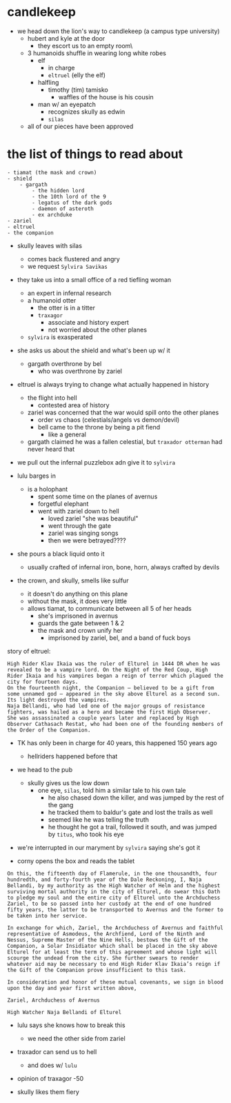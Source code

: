 # candlekeep
- we head down the lion's way to candlekeep (a campus type university)
    - hubert and kyle at the door
        - they escort us to an empty room\
    - 3 humanoids shuffle in wearing long white robes
        - elf
            - in charge
            - `eltruel` (elly the elf)
        - halfling
            - timothy (tim) tamisko
                - waffles of the house is his cousin
        - man w/ an eyepatch
            - recognizes skully as edwin
            - `silas`
    - all of our pieces have been approved

# the list of things to read about
    - tiamat (the mask and crown)
    - shield
        - gargath
            - the hidden lord
            - the 10th lord of the 9
            - legatus of the dark gods
            - daemon of asteroth
            - ex archduke
    - zariel
    - eltruel
    - the companion

- skully leaves with silas
    - comes back flustered and angry
    - we request `Sylvira Savikas`

- they take us into a small office of a red tiefling woman
    - an expert in infernal research
    - a humanoid otter
        - the otter is in a titter
        - `traxagor`
            - associate and history expert
            - not worried about the other planes
    - `sylvira` is exasperated

- she asks us about the shield and what's been up w/ it
    - gargath overthrone by bel
        - who was overthrone by zariel

- eltruel is always trying to change what actually happened in history
    - the flight into hell
        - contested area of history
    - zariel was concerned that the war would spill onto the other planes
        - order vs chaos (celestials/angels vs demon/devil)
        - bell came to the throne by being a pit fiend
            - like a general
    - gargath claimed he was a fallen celestial, but `traxador otterman` had never heard that

- we pull out the infernal puzzlebox adn give it to `sylvira`

- lulu barges in
    - is a holophant
        - spent some time on the planes of avernus
        - forgetful elephant
        - went with zariel down to hell
            - loved zariel "she was beautiful"
            - went through the gate
            - zariel was singing songs
            - then we were betrayed????

- she pours a black liquid onto it
    - usually crafted of infernal iron, bone, horn, always crafted by devils

- the crown, and skully, smells like sulfur
    - it doesn't do anything on this plane
    - without the mask, it does very little
    - allows tiamat, to communicate between all 5 of her heads
        - she's imprisoned in avernus
        - guards the gate between 1 & 2
        - the mask and crown unify her
            - imprisoned by zariel, bel, and a band of fuck boys

story of eltruel:
```
High Rider Klav Ikaia was the ruler of Elturel in 1444 DR when he was revealed to be a vampire lord. On the Night of the Red Coup, High Rider Ikaia and his vampires began a reign of terror which plagued the city for fourteen days.
On the fourteenth night, the Companion — believed to be a gift from some unnamed god — appeared in the sky above Elturel as a second sun. Its light destroyed the vampires.
Naja Bellandi, who had led one of the major groups of resistance fighters, was hailed as a hero and became the first High Observer.
She was assassinated a couple years later and replaced by High Observer Cathasach Restat, who had been one of the founding members of the Order of the Companion.
```
- TK has only been in charge for 40 years, this happened 150 years ago
    - hellriders happened before that

- we head to the pub
    - skully gives us the low down
        - one eye, `silas`, told him a similar tale to his own tale
            - he also chased down the killer, and was jumped by the rest of the gang
            - he tracked them to baldur's gate and lost the trails as well
            - seemed like he was telling the truth
            - he thought he got a trail, followed it south, and was jumped by `titus`, who took his eye

- we're interrupted in our maryment by `sylvira` saying she's got it
- corny opens the box and reads the tablet

```
On this, the fifteenth day of Flamerule, in the one thousandth, four hundredth, and forty-fourth year of the Dale Reckoning, I, Naja Bellandi, by my authority as the High Watcher of Helm and the highest surviving mortal authority in the city of Elturel, do swear this Oath to pledge my soul and the entire city of Elturel unto the Archduchess Zariel, to be so passed into her custody at the end of one hundred fifty years, the latter to be transported to Avernus and the former to be taken into her service.

In exchange for which, Zariel, the Archduchess of Avernus and faithful representative of Asmodeus, the Archfiend, Lord of the Ninth and Nessus, Supreme Master of the Nine Hells, bestows the Gift of the Companion, a Solar Insidiator which shall be placed in the sky above Elturel for at least the term of this agreement and whose light will scourge the undead from the city. She further swears to render whatever aid may be necessary to end High Rider Klav Ikaia’s reign if the Gift of the Companion prove insufficient to this task.

In consideration and honor of these mutual covenants, we sign in blood upon the day and year first written above,

Zariel, Archduchess of Avernus

High Watcher Naja Bellandi of Elturel
```

- lulu says she knows how to break this
    - we need the other side from zariel

- traxador can send us to hell
    - and does w/ `lulu`

- opinion of traxagor -50
- skully likes them fiery

